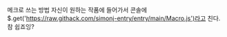 메크로 쓰는 방법
자신이 원하는 작품에 들어가서
콘솔에 $.get('https://raw.githack.com/simonj-entry/entry/main/Macro.js')라고 친다.
참 쉽죠잉?
